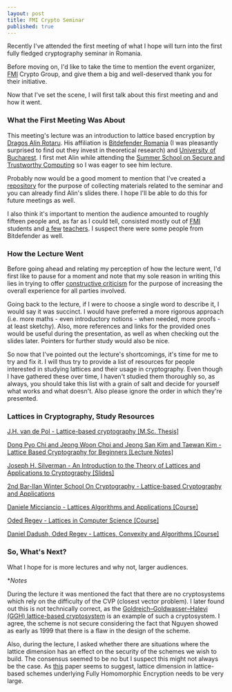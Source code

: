 ```yaml
---
layout: post
title: FMI Crypto Seminar
published: true
---
```



Recently I've attended the first meeting of what I hope will turn into the first fully fledged cryptography seminar in Romania.

Before moving on, I'd like to take the time to mention the event organizer, [FMI](http://fmi.unibuc.ro/) Crypto Group, and give them a big and well-deserved thank you for their initiative.

<!-- more -->

Now that I've set the scene, I will first talk about this first meeting and and how it went.

### What the First Meeting Was About

This meeting's lecture was an introduction to lattice based encryption by [Dragos Alin Rotaru](https://twitter.com/dragosrotaru). His affiliation is [Bitdefender Romania](http://www.bitdefender.ro/) (I was pleasantly surprised to find out they invest in theoretical research) and [University of Bucharest](http://www.unibuc.ro/). I first met Alin while attending the [Summer School on Secure and Trustworthy Computing](http://summerschool.trust.cased.de/) so I was eager to see him lecture.

Probably now would be a good moment to mention that I've created a [repository](https://github.com/iambrosie/FMICryptoSeminar) for the purpose of collecting materials related to the seminar and you can already find Alin's slides there. I hope I'll be able to do this for future meetings as well.

I also think it's important to mention the audience amounted to roughly fifteen people and, as far as I could tell, consisted mostly out of [FMI](http://fmi.unibuc.ro/) students and [a few](http://ruxandraolimid.weebly.com/) [teachers](https://sites.google.com/site/adelageorgescucrypto/). I suspect there were some people from Bitdefender as well.

### How the Lecture Went

Before going ahead and relating my perception of how the lecture went, I'd first like to pause for a moment and note that my sole reason in writing this lies in trying to offer [constructive criticism](https://en.wikipedia.org/wiki/Constructive_criticism) for the purpose of increasing the overall experience for all parties involved.
 
Going back to the lecture, if I were to choose a single word to describe it, I would say it was succinct. I would have preferred a more rigorous approach (i.e. more maths - even introductory notions - when needed, more proofs - at least sketchy). Also, more references and links for the provided ones would be useful during the presentation, as well as when checking out the slides later. Pointers for further study would also be nice.

So now that I've pointed out the lecture's shortcomings, it's time for me to try and fix it. I will thus try to provide a list of resources for people interested in studying lattices and their usage in cryptography. Even though I have gathered these over time, I haven't studied them thoroughly so, as always, you should take this list with a grain of salt and decide for yourself what works and what doesn't. Also please ignore the order in which they're presented.  

### Lattices in Cryptography, Study Resources

[J.H. van de Pol - Lattice-based cryptography \[M.Sc. Thesis\]](http://www.cs.bris.ac.uk/pgrad/csjhvdp/files/ThesisJvdPol.pdf)

[Dong Pyo Chi and Jeong Woon Choi and Jeong San Kim and Taewan Kim - Lattice Based Cryptography for Beginners \[Lecture Notes\]](https://eprint.iacr.org/2015/938)

[Joseph H. Silverman - An Introduction to the Theory of Lattices and Applications to Cryptography \[Slides\]](http://www.math.brown.edu/~jhs/Presentations/WyomingLattices.pdf)

[2nd Bar-Ilan Winter School On Cryptography - Lattice-based Cryptography and Applications](http://crypto.biu.ac.il/2nd-biu-winter-school)

[Daniele Micciancio - Lattices Algorithms and Applications \[Course\]](http://cseweb.ucsd.edu/classes/sp14/cse206A-a/index.html)

[Oded Regev - Lattices in Computer Science \[Course\]](https://www.cims.nyu.edu/~regev/teaching/lattices_fall_2009/)

[Daniel Dadush, Oded Regev - Lattices, Convexity and Algorithms \[Course\]](http://cs.nyu.edu/courses/spring13/CSCI-GA.3033-013/index.html)

 
### So, What's Next?

What I hope for is more lectures and why not, larger audiences.    

*_Notes_  

During the lecture it was mentioned the fact that there are no cryptosystems which rely on the difficulty of the CVP (closest vector problem). I later found out this is not technically correct, as the [Goldreich–Goldwasser–Halevi (GGH) lattice-based cryptosystem](https://en.wikipedia.org/wiki/GGH_encryption_scheme) is an example of such a cryptosystem. I agree, the scheme is not secure considering the fact that Nguyen showed as early as 1999 that there is a flaw in the design of the scheme.

Also, during the lecture, I asked whether there are situations where the lattice dimension has an effect on the security of the schemes we wish to build. The consensus seemed to be no but I suspect this might not always be the case. As [this](https://eprint.iacr.org/2013/630.pdf) paper seems to suggest, lattice dimension in lattice-based schemes underlying Fully Homomorphic Encryption needs to be very large.
